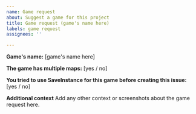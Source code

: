 ```yaml
---
name: Game request
about: Suggest a game for this project
title: Game request (game's name here)
labels: game request
assignees: ''

---
```


**Game's name:** [game's name here]

**The game has multiple maps:** [yes / no]

**You tried to use SaveInstance for this game before creating this issue:** [yes / no]

**Additional context**
Add any other context or screenshots about the game request here.
